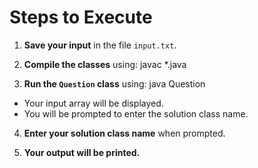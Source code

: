 # Steps to Execute

1. **Save your input** in the file `input.txt`.

2. **Compile the classes** using: javac *.java

3. **Run the `Question` class** using: java Question

- Your input array will be displayed.
- You will be prompted to enter the solution class name.

4. **Enter your solution class name** when prompted.

5. **Your output will be printed.**
